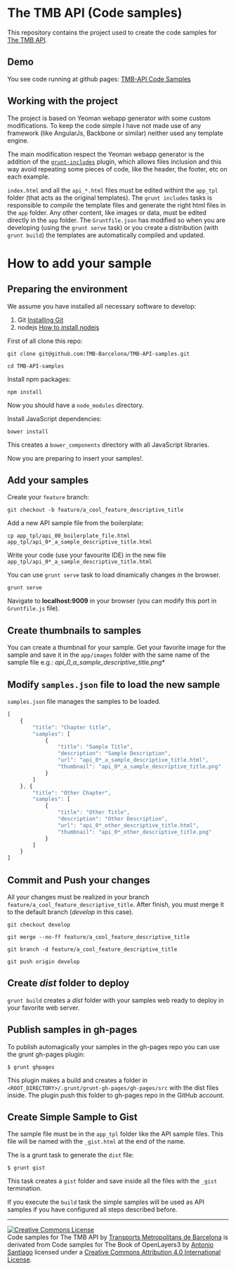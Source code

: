 The TMB API (Code samples)
==========================

This repository contains the project used to create the code samples for [The TMB API](https://developer.tmb.cat/).

Demo
----

You see code running at github pages: [TMB-API Code Samples](http://tmb-barcelona.github.io/TMB-API-samples/)


Working with the project
------------------------

The project is based on Yeoman webapp generator with some custom modifications. To keep the code simple I have not made use of any framework (like AngularJs, Backbone or similar) neither used any template engine.

The main modification respect the Yeoman webapp generator is the addition of the [`grunt-includes`](https://github.com/vanetix/grunt-includes) plugin, which allows files inclusion and this way avoid repeating some pieces of code, like the header, the footer, etc on each example.

`index.html` and all the `api_*.html` files must be edited withint the `app_tpl` folder (that acts as the original templates). The `grunt includes` tasks is responsible to *compile* the template files and generate the right html files in the `app` folder. Any other content, like images or data, must be edited directly in the `app` folder.
The `Gruntfile.json` has modified so when you are developing (using the `grunt serve` task) or you create a distribution (with `grunt build`) the templates are automatically compiled and updated.

# How to add your sample
## Preparing the environment

We assume you have installed all necessary software to develop:

1. Git [Installing Git](http://git-scm.com/book/en/v2/Getting-Started-Installing-Git)
2. nodejs [How to install nodejs](http://howtonode.org/how-to-install-nodejs)

First of all clone this repo:

`git clone git@github.com:TMB-Barcelona/TMB-API-samples.git`

`cd TMB-API-samples`

Install npm packages:

`npm install`

Now you should have a `node_modules` directory.

Install JavaScript dependencies:

`bower install`

This creates a `bower_components` directory with all JavaScript libraries.

Now you are preparing to insert your samples!.

## Add your samples

Create your `feature` branch:

`git checkout -b feature/a_cool_feature_descriptive_title`

Add a new API sample file from the boilerplate:

`cp app_tpl/api_00_boilerplate_file.html app_tpl/api_0*_a_sample_descriptive_title.html`

Write your code (use your favourite IDE) in the new file `app_tpl/api_0*_a_sample_descriptive_title.html`

You can use `grunt serve` task to load dinamically changes in the browser.

`grunt serve`

Navigate to **localhost:9009** in your browser (you can modify this port in `Gruntfile.js` file).

## Create thumbnails to samples

You can create a thumbnail for your sample. Get your favorite image for the sample and save it in the `app/images` folder with the same name of the sample file e.g.: **api_0*_a_sample_descriptive_title.png**

## Modify `samples.json` file to load the new sample

`samples.json` file manages the samples to be loaded.

```javascript
[
	{
		"title": "Chapter title",
		"samples": [
			{
				"title": "Sample Title",
				"description": "Sample Description",
				"url": "api_0*_a_sample_descriptive_title.html",
				"thumbnail": "api_0*_a_sample_descriptive_title.png"
			}
		]
	}, {
		"title": "Other Chapter",
		"samples": [
			{
				"title": "Other Title",
				"description": "Other Description",
				"url": "api_0*_other_descriptive_title.html",
				"thumbnail": "api_0*_other_descriptive_title.png"
			}			
		]
	}
]
```

## Commit and Push your changes

All your changes must be realized in your branch `feature/a_cool_feature_descriptive_title`. After finish, you must merge it to the default branch (*develop* in this case).


```
git checkout develop

git merge --no-ff feature/a_cool_feature_descriptive_title

git branch -d feature/a_cool_feature_descriptive_title

git push origin develop
```

## Create *dist* folder to deploy

`grunt build` creates a *dist* folder with your samples web ready to deploy in your favorite web server.

## Publish samples in gh-pages

To publish automagically your samples in the gh-pages repo you can use the grunt gh-pages plugin:

```
$ grunt ghpages
```

This plugin makes a build and creates a folder in `<ROOT_DIRECTORY>/.grunt/grunt-gh-pages/gh-pages/src` with the dist files inside. The plugin push this folder to gh-pages repo in the GitHub account.

## Create Simple Sample to Gist

The sample file must be in the `app_tpl` folder like the API sample files. This file will be named with the `_gist.html` at the end of the name.

The is a grunt task to generate the `dist` file:

```
$ grunt gist
```

This task creates a `gist` folder and save inside all the files with the `_gist` termination.

If you execute the `build` task the simple samples will be used as API samples if you have configured all steps described before.


<hr/>

<a rel="license" href="http://creativecommons.org/licenses/by/4.0/"><img alt="Creative Commons License" style="border-width:0" src="https://i.creativecommons.org/l/by/4.0/88x31.png" /></a><br /><span xmlns:dct="http://purl.org/dc/terms/" property="dct:title">Code samples for The TMB API</span> by <a xmlns:cc="http://creativecommons.org/ns#" href="http://www.tmb.cat/" property="cc:attributionName" rel="cc:attributionURL">Transports Metropolitans de Barcelona</a> is derivated from <span xmlns:dct="http://purl.org/dc/terms/" property="dct:title">Code samples for The Book of OpenLayers3</span> by <a xmlns:cc="http://creativecommons.org/ns#" href="https://github.com/acanimal/thebookofopenlayers3" property="cc:attributionName" rel="cc:attributionURL">Antonio Santiago</a> licensed under a <a rel="license" href="http://creativecommons.org/licenses/by/4.0/">Creative Commons Attribution 4.0 International License</a>.